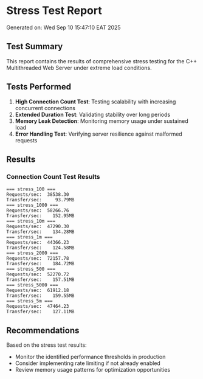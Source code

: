 # Stress Test Report

Generated on: Wed Sep 10 15:47:10 EAT 2025

## Test Summary

This report contains the results of comprehensive stress testing for the
C++ Multithreaded Web Server under extreme load conditions.

## Tests Performed

1. **High Connection Count Test**: Testing scalability with increasing concurrent connections
2. **Extended Duration Test**: Validating stability over long periods
3. **Memory Leak Detection**: Monitoring memory usage under sustained load
4. **Error Handling Test**: Verifying server resilience against malformed requests

## Results

### Connection Count Test Results
```
=== stress_100 ===
Requests/sec:  38538.30
Transfer/sec:     93.79MB
=== stress_1000 ===
Requests/sec:  58266.76
Transfer/sec:    152.95MB
=== stress_10m ===
Requests/sec:  47290.30
Transfer/sec:    134.28MB
=== stress_1m ===
Requests/sec:  44366.23
Transfer/sec:    124.58MB
=== stress_2000 ===
Requests/sec:  72157.78
Transfer/sec:    184.72MB
=== stress_500 ===
Requests/sec:  52270.72
Transfer/sec:    157.51MB
=== stress_5000 ===
Requests/sec:  61912.18
Transfer/sec:    159.55MB
=== stress_5m ===
Requests/sec:  47464.23
Transfer/sec:    127.11MB
```

## Recommendations

Based on the stress test results:
- Monitor the identified performance thresholds in production
- Consider implementing rate limiting if not already enabled
- Review memory usage patterns for optimization opportunities
